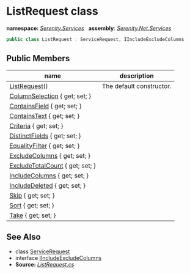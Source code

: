 # ListRequest class
**namespace:** *[Serenity.Services](../README.md#serenity.services-namespace)*   **assembly**: *[Serenity.Net.Services](../README.md)*

```csharp
public class ListRequest : ServiceRequest, IIncludeExcludeColumns
```

## Public Members

| name | description |
| --- | --- |
| [ListRequest](ListRequest/ListRequest.md)() | The default constructor. |
| [ColumnSelection](ListRequest/ColumnSelection.md) { get; set; } |  |
| [ContainsField](ListRequest/ContainsField.md) { get; set; } |  |
| [ContainsText](ListRequest/ContainsText.md) { get; set; } |  |
| [Criteria](ListRequest/Criteria.md) { get; set; } |  |
| [DistinctFields](ListRequest/DistinctFields.md) { get; set; } |  |
| [EqualityFilter](ListRequest/EqualityFilter.md) { get; set; } |  |
| [ExcludeColumns](ListRequest/ExcludeColumns.md) { get; set; } |  |
| [ExcludeTotalCount](ListRequest/ExcludeTotalCount.md) { get; set; } |  |
| [IncludeColumns](ListRequest/IncludeColumns.md) { get; set; } |  |
| [IncludeDeleted](ListRequest/IncludeDeleted.md) { get; set; } |  |
| [Skip](ListRequest/Skip.md) { get; set; } |  |
| [Sort](ListRequest/Sort.md) { get; set; } |  |
| [Take](ListRequest/Take.md) { get; set; } |  |

## See Also

* class [ServiceRequest](ServiceRequest.md)
* interface [IIncludeExcludeColumns](IIncludeExcludeColumns.md)
* **Source:** *[ListRequest.cs](https://github.com/serenity-is/Serenity/blob/master/src/Serenity.Net.Services/Models/ListRequest.cs)*